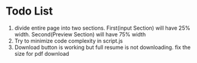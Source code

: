 # Todo List
1. divide entire page into two sections. First(input Section) will have 25% width. Second(Preview Section) will have 75% width
2. Try to minimize code complexity in script.js
3. Download button is working but full resume is not downloading. fix the size for pdf download